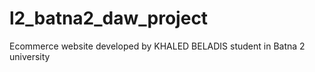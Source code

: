 # l2_batna2_daw_project
Ecommerce website developed by KHALED BELADIS student in Batna 2 university
